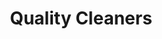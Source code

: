 ---
title: "Quality Cleaners"
url: /ciudad-guayana-puerto-ordaz/quality-cleaners-avenida-atlantico/
shop: lavandería
---